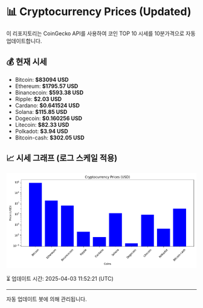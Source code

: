 
# 📊 Cryptocurrency Prices (Updated)

이 리포지토리는 CoinGecko API를 사용하여 코인 TOP 10 시세를 10분가격으로 자동 업데이트합니다.

## 💰 현재 시세
- Bitcoin: **$83094 USD**
- Ethereum: **$1795.57 USD**
- Binancecoin: **$593.38 USD**
- Ripple: **$2.03 USD**
- Cardano: **$0.641524 USD**
- Solana: **$115.85 USD**
- Dogecoin: **$0.160256 USD**
- Litecoin: **$82.33 USD**
- Polkadot: **$3.94 USD**
- Bitcoin-cash: **$302.05 USD**

## 📈 시세 그래프 (로그 스케일 적용)
![Crypto Prices](crypto_prices.png)

⏳ 업데이트 시간: 2025-04-03 11:52:21 (UTC)

---
자동 업데이트 봇에 의해 관리됩니다.
